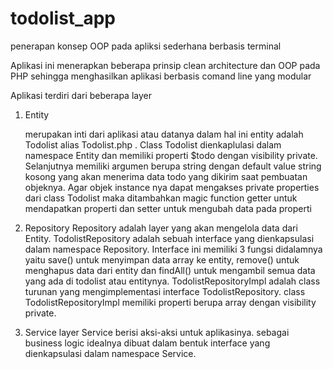 # todolist_app

penerapan konsep OOP pada apliksi sederhana berbasis terminal

Aplikasi ini menerapkan beberapa prinsip clean architecture dan OOP pada PHP sehingga menghasilkan aplikasi berbasis comand line yang modular

Aplikasi terdiri dari beberapa layer

1. Entity

   merupakan inti dari aplikasi atau datanya
   dalam hal ini entity adalah Todolist alias Todolist.php .
   Class Todolist dienkaplulasi dalam namespace Entity dan memiliki properti $todo dengan visibility private. Selanjutnya memiliki argumen berupa string dengan default value string kosong yang akan menerima data todo yang dikirim saat pembuatan objeknya.
   Agar objek instance nya dapat mengakses private properties dari class Todolist maka ditambahkan magic function getter untuk mendapatkan properti dan setter untuk mengubah data pada properti

2. Repository
   Repository adalah layer yang akan mengelola data dari Entity. TodolistRepository adalah sebuah interface yang dienkapsulasi dalam namespace Repository. Interface ini memiliki 3 fungsi didalamnya yaitu save() untuk menyimpan data array ke entity, remove() untuk menghapus data dari entity dan findAll() untuk mengambil semua data yang ada di todolist atau entitynya.
   TodolistRepositoryImpl adalah class turunan yang mengimplementasi interface TodolistRepository.
   class TodolistRepositoryImpl memiliki properti berupa array dengan visibility private.
3. Service
   layer Service berisi aksi-aksi untuk aplikasinya. sebagai business logic idealnya dibuat dalam bentuk interface yang dienkapsulasi dalam namespace Service.

